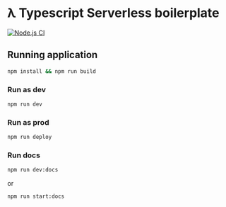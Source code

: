 # λ Typescript Serverless boilerplate

[![Node.js CI](https://github.com/hebertcisco/typescript-serverless-boilerplate/actions/workflows/build-and-test.yml/badge.svg)](https://github.com/hebertcisco/typescript-serverless-boilerplate/actions/workflows/build-and-test.yml)

## Running application

```sh
npm install && npm run build
```

### Run as dev

```sh
npm run dev
```

### Run as prod

```sh
npm run deploy
```

### Run docs

```sh
npm run dev:docs
```

or

```sh
npm run start:docs
```
